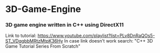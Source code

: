 # 3D-Game-Engine
### 3D game engine written in C++ using DirectX11

Link to tutorial: https://www.youtube.com/playlist?list=PLv8DnRaQOs5-ST_VDqgbbMRtzMtpK36Hy
In case link doesn't work search: "C++ 3D Game Tutorial Series From Scratch"

